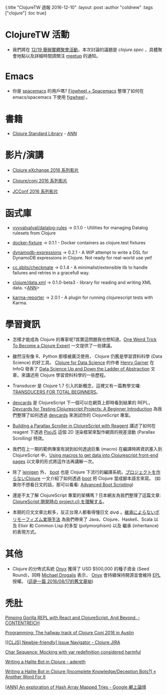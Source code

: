 {:title "ClojureTW 週報 2016-12-10"
 :layout :post
 :author "coldnew"
 :tags  ["clojure"]
 :toc true}

# ClojureTW 活動

* 我們將在 [12/19 舉辦實體聚會活動](https://www.meetup.com/Clojure-tw/events/235951132/)，本次討論的議題是 *clojure.spec* ，具體聚會地點以及詳細時間請關注 [meetup](https://www.meetup.com/Clojure-tw/events/235951132/) 的通知。

# Emacs

* 你是 [spacemacs](http://spacemacs.org/) 的用戶嗎? [Figwheel + Spacemacs](https://paultopia.github.io/posts-output/figwheel-emacs/) 整理了如何在 emacs/spacemacs 下使用 [figwheel](https://github.com/bhauman/lein-figwheel) 。

# 書籍

* [Clojure Standard Library](https://www.manning.com/books/clojure-standard-library) - [ANN](https://groups.google.com/d/msg/clojure/78l5u8oZiNA/lDs4hwmVDQAJ)

# 影片/演講

* [Clojure eXchange 2016 系列影片](https://skillsmatter.com/conferences/7430-clojure-exchange-2016#skillscasts)

* [Clojure/conj 2016 系列影片](https://www.youtube.com/playlist?list=PLZdCLR02grLofiMKo0bCeLHZC0_2rpqsz)

* [JCConf 2016 系列影片](http://jcconf.tw/2016/schedule-1.html)

# 函式庫

* [vvvvalvalval/datalog-rules](https://github.com/vvvvalvalval/datalog-rules) -> 0.1.0 - Utilities for managing Datalog rulesets from Clojure

* [docker-fixture](https://github.com/brabster/docker-fixture) -> 0.1.1 - Docker containers as clojure.test fixtures

* [dynamodb-expressions](https://github.com/brabster/dynamodb-expressions) -> 0.2.1 - A WIP attempt to write a DSL for DynamoDB expressions in Clojure. Not ready for real-world use yet!

* [cc.qbits/checkmate](https://github.com/mpenet/checkmate) -> 0.1.4 - A minimalist/extensible lib to handle failures and retries in a gracefull way.

* [clojure/data.xml](https://github.com/clojure/data.xml) -> 0.1.0-beta3 -  library for reading and writing XML data. <[ANN](https://groups.google.com/d/msg/clojure/52XaQK9ppWY/Aavo54zuDAAJ)>

* [karma-reporter](https://github.com/honzabrecka/karma-reporter) -> 2.0.1 - A plugin for running clojurescript tests with Karma.

# 學習資訊

* 怎樣才能成為 Clojure 的專家呢?其實這問題我也想知道。[One Weird Trick To Become a Clojure Expert](http://realworldclojure.com/one-weird-trick/) 一文提供了一些建議。

* 雖然沒有像 R、Python 那樣被廣泛使用， Clojure 仍舊是學習資料科學 (Data Science) 的好工具。 [Clojure for Data Science](https://www.amazon.com/Clojure-Data-Science-Henry-Garner/dp/1784397180/) 的作者 [Henry Garner](https://twitter.com/henrygarner) 在 InfoQ 發表了 [Data Science Up and Down the Ladder of Abstraction](https://www.infoq.com/articles/data-science-abstraction) 文章，來講述用 Clojure 學習資料科學的一些歷程。

* Transducer 是 Clojure 1.7 引入的新概念，這裡又有一篇教學文囉: [TRANSDUCERS FOR TOTAL BEGINNERS](https://paultopia.github.io/posts-output/basic-transducers/)。

* [devcards](https://github.com/bhauman/devcards) 是 ClojureScript 下一個可以在網頁上即時看到結果的 REPL， [Devcards for Testing Clojurescript Projects: A Beginner Introduction](https://paultopia.github.io/posts-output/devcards-testing/) 為我們整理了如何透過 [devcards](https://github.com/bhauman/devcards) 來測試你的 ClojureScript 專案。

* [Building a Parallax Scroller in ClojureScript with Reagent](http://www.jmaythings.com/2016/11-13-reagent-pixi-scroller.html) 講述了如何在 reagent 下透過 [PixiJS](http://www.pixijs.com/) 這個 2D 渲染框架來製作網頁的視差滾動 (Parallax Scrolling) 特效。

* 我們在上一期的範例專案有說到如何透過巨集 (macro) 在編譯時將資訊塞入到 ClojureScript 中，[Using macros to get data into Clojurescript front-end pages](https://paultopia.github.io/posts-output/cljs-macro-data/) 以文章的形式將這作法再講解一次。  

* 除了 [leinigen](http://leiningen.org/) 外， [boot](http://boot-clj.com) 也是 Clojure 下流行的編譯系統。[プロジェクトを作らないClojure](http://qiita.com/ihuku/items/6daadf48328926bafbde) 一文介紹了如何透過 [boot](http://boot-clj.com) 把 Clojure 當成腳本語言來寫。 (如果你不想看日文的話，那可以看看: [Advanced Boot Scripting](https://lionfacelemonface.wordpress.com/2015/04/11/advanced-boot-scripting/))

* 還是不太了解 ClojureScript 專案的架構嗎？日本網友為我們整理了這篇文章: [ClojureScript 開発時の project.clj を理解する](http://qiita.com/ponkore/items/ea91e8b5b952a89a64f2)。

* 本期的日文文章比較多，反正台灣人都看得懂日文 థ౪థ 。[継承によらないポリモーフィズム実現手法](http://qiita.com/lagenorhynque/items/389679018aafaabd2d24) 為我們帶來了 Java、Clojure、Haskell、Scala 以及 Elixir 和 Common Lisp 的多型 (polymorphism) 以及 繼承 (inheritance) 的表現方式。


# 其他

* Clojure 的分佈式系統 [Onyx](https://ww.onyxplatform.org) 獲得了 USD $500,000 的種子資金 (Seed Round)，同時 [Michael Drogalis](https://github.com/MichaelDrogalis) 表示， [Onyx](https://ww.onyxplatform.org) 會持續保持開源並會維持 [EPL](https://en.wikipedia.org/wiki/Eclipse_Public_License) 授權。 ([這是一篇 2016/08/17的舊文章呦](http://www.onyxplatform.org/jekyll/update/2016/08/17/Funding.html))

# 禿肚
[Pimping Gorilla REPL with React and ClojureScript. And Beyond. - CONTENTREICH](https://www.contentreich.de/pimping-gorilla-repl-with-react-clojurescript-and-beyond)

[Programming: The hallway track of Clojure Conj 2016 in Austin](http://timothypratley.blogspot.tw/2016/12/the-hallway-track-of-clojure-conj-2016.html)


[[[CLJS] Newbie-friendly] Issue Navigator - Clojure JIRA](http://dev.clojure.org/jira/secure/IssueNavigator.jspa?mode=hide&requestId=10616)

[Char Sequence: Mocking with var redefinition considered harmful](http://charsequence.blogspot.tw/2016/12/mocking-with-var-redefinition.html)

[Writing a Halite Bot in Clojure - adereth](http://adereth.github.io/blog/2016/12/06/writing-a-halite-bot-in-clojure/)

[Writing a Halite Bot in Clojure [Incomplete Knowledge/Deception Bots?] « Another Word For It](http://tm.durusau.net/?p=72926)

[[ANN] An exploration of Hash Array Mapped Tries - Google 網上論壇](https://groups.google.com/forum/#!msg/clojure/CdeNTbeFXHU/xqzLpGhQDQAJ)


